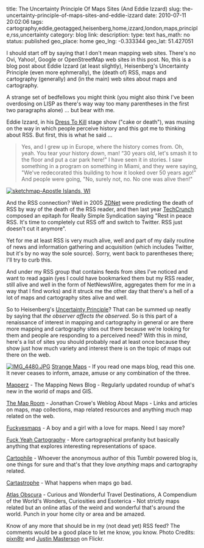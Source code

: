 title: The Uncertainty Principle Of Maps Sites (And Eddie Izzard)
slug: the-uncertainty-principle-of-maps-sites-and-eddie-izzard
date: 2010-07-11 20:02:06
tags: cartography,eddie,geotagged,heisenberg,home,izzard,london,maps,principle,rss,uncertainty
category: blog
link: 
description: 
type: text
has_math: no
status: published
geo_place: home
geo_lng: -0.333344
geo_lat: 51.427051

I should start off by saying that I don't mean mapping web sites. There's no Ovi, Yahoo!, Google or OpenStreetMap web sites in this post. No, this is a blog post about Eddie Izzard (at least slightly), Heisenberg's Uncertainty Principle (even more ephmerally), the (death of) RSS, maps and cartography (generally) and (in the main) web sites about maps and cartography.

A strange set of bedfellows you might think (you might also think I've been overdosing on LISP as there's way way too many parentheses in the first two paragraphs alone) ... but bear with me.

Eddie Izzard, in his [Dress To Kill](http://en.wikipedia.org/wiki/Dress_to_Kill "http://en.wikipedia.org/wiki/Dress_to_Kill") stage show ("cake or death"), was musing on the way in which people perceive history and this got me to thinking about RSS. But first, this is what he said ...



> Yes, and I grew up in Europe, where the history comes from. Oh, yeah. You tear your history down, man! “30 years old, let's smash it to the floor and put a car park here!" I have seen it in stories. I saw something in a program on something in Miami, and they were saying, "We've redecorated this building to how it looked over 50 years ago!" And people were going, "No, surely not, no. No one was alive then!"

<!-- TEASER_END -->

[![sketchmap-Apostle Islands, WI](http://farm3.static.flickr.com/2146/2004653333_15f77dbbc2_d.jpg)](http://www.flickr.com/photos/jentastic/2004653333/ "sketchmap-Apostle Islands, WI")

And the RSS connection? Well in 2005 [ZDNet](http://www.zdnet.com/blog/saas/death-of-the-rss-reader/80 "http://www.zdnet.com/blog/saas/death-of-the-rss-reader/80") were predicting the death of RSS by way of the death of the RSS reader, and then last year [TechCrunch](http://www.techcrunchit.com/2009/05/05/rest-in-peace-rss/ "http://www.techcrunchit.com/2009/05/05/rest-in-peace-rss/") composed an epitaph for Really Simple Syndication saying "Rest in peace RSS. It's time to completely cut RSS off and switch to Twitter. RSS just doesn't cut it anymore".

Yet for me at least RSS is very much alive, well and part of my daily routine of news and information gathering and acquisition (which includes Twitter, but it's by no way the sole source). Sorry, went back to parentheses there; I'll try to curb this.

And under my RSS group that contains feeds from sites I've noticed and want to read again (yes I could have bookmarked them but my RSS reader, still alive and well in the form of NetNewsWire, aggregates them for me in a way that I find works) and it struck me the other day that there's a hell of a lot of maps and cartography sites alive and well.

So to Heisenberg's [Uncertainty Principle](http://www.bbc.co.uk/dna/h2g2/A408638 "http://www.bbc.co.uk/dna/h2g2/A408638")? That can be summed up neatly by saying that *the observer affects the observed*. So is this part of a renaissance of interest in mapping and cartography in general or are there more mapping and cartography sites out there because we're looking for them and people are responding to a perceived need? With this in mind, here's a list of sites you should probably read at least once because they show just how much variety and interest there is on the topic of maps out there on the web.

[![IMG_4480.JPG](http://farm4.static.flickr.com/3289/2369112275_1a90e50da2_d.jpg)](http://www.flickr.com/photos/justinmasterson/2369112275/ "IMG_4480.JPG")
[Strange Maps](http://strangemaps.wordpress.com/ "http://strangemaps.wordpress.com/") - If you read one maps blog, read this one. It never ceases to inform, amaze, amuse or any combination of the three.

[Mapperz](http://mapperz.blogspot.com/ "http://mapperz.blogspot.com/") - The Mapping News Blog - Regularly updated roundup of what's new in the world of maps and GIS.

[The Map Room](http://www.mcwetboy.net/maproom/ "http://www.mcwetboy.net/maproom/") - Jonathan Crowe's Weblog About Maps - Links and articles on maps, map collections, map related resources and anything much map related on the web.

[Fuckyesmaps](http://fuckyesmaps.tumblr.com/ "http://fuckyesmaps.tumblr.com/") - A boy and a girl with a love for maps. Need I say more?

[Fuck Yeah Cartography](http://fuckyeahcartography.tumblr.com "http://fuckyeahcartography.tumblr.com") - More cartographical profanity but basically anything that explores interesting representations of space.

[Cartophile](http://cartophile.tumblr.com/ "http://cartophile.tumblr.com/") - Whoever the anonymous author of this Tumblr powered blog is, one things for sure and that's that they love *anything* maps and cartography related.

[Cartastrophe](http://cartastrophe.wordpress.com/ "http://cartastrophe.wordpress.com/") - What happens when maps go bad.

[Atlas Obscura](http://atlasobscura.com/ "http://atlasobscura.com/") - Curious and Wonderful Travel Destinations, A Compendium of the World's Wonders, Curiosities and Esoterica - Not strictly maps related but an online atlas of the weird and wonderful that's around the world. Punch in your home city or area and be amazed.

Know of any more that should be in my (not dead yet) RSS feed? The comments would be a good place to let me know, you know.
Photo Credits: [pixn8tr](http://www.flickr.com/photos/jentastic/2004653333/ "http://www.flickr.com/photos/jentastic/2004653333/") and [Justin Masterson](http://www.flickr.com/photos/justinmasterson/2369112275/ "http://www.flickr.com/photos/justinmasterson/2369112275/") on Flickr.


